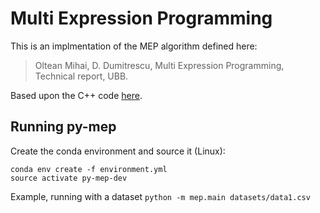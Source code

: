 # Multi Expression Programming

This is an implmentation of the MEP algorithm defined here:

> Oltean Mihai, D. Dumitrescu, Multi Expression Programming, Technical report, UBB.

Based upon the C++ code [here](https://github.com/mepx/mep-basic-src).

## Running py-mep

Create the conda environment and source it (Linux):

```
conda env create -f environment.yml
source activate py-mep-dev
```

Example, running with a dataset `python -m mep.main datasets/data1.csv`